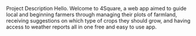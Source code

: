 Project Description
Hello. Welcome to 4Square, a web app aimed to guide local and beginning farmers through managing their plots of farmland, receiving suggestions
on which type of crops they should grow, and having access to weather reports all in one free and easy to use app.
